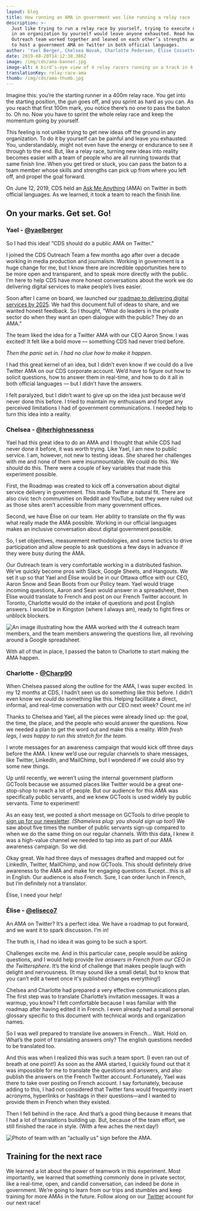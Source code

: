 ```yaml
---
layout: blog
title: How running an AMA in government was like running a relay race
description: >-
  Just like trying to run a relay race by yourself, trying to execute new ideas
  in an organization by yourself would leave anyone exhausted. Read how the CDS
  Outreach team worked together and leaned on each other’s strengths and skills
  to host a government AMA on Twitter in both official languages.
author: 'Yael Berger, Chelsea Novak, Charlotte Pedersen, Élise Cossette'
date: 2019-08-20T14:12:38.386Z
image: /img/cds/ama-banner.jpg
image-alt: A bird’s-eye view of 4 relay racers running on a track in 4 parallel lanes.
translationKey: relay-race-ama
thumb: /img/cds/ama-thumb.jpg
---
```

Imagine this: you’re the starting runner in a 400m relay race. You get into the starting position, the gun goes off, and you sprint as hard as you can. As you reach that first 100m mark, you notice there’s no one to pass the baton to. Oh no. Now you have to sprint the whole relay race and keep the momentum going by yourself. 

This feeling is not unlike trying to get new ideas off the ground in any organization. To do it by yourself can be painful and leave you exhausted. You, understandably, might not even have the energy or endurance to see it through to the end. But, like a relay race, turning new ideas into reality becomes easier with a team of people who are all running towards that same finish line. When you get tired or stuck, you can pass the baton to a team member whose skills and strengths can pick up from where you left off, and propel the goal forward. 

On June 12, 2019, CDS held an [Ask Me Anything](https://twitter.com/CDS_GC/status/1138855544029143040) (AMA) on Twitter in both official languages. As we learned, it took a team to reach the finish line.

## On your marks. Get set. Go!

### Yael - [@yaelberger](https://twitter.com/yaelberger)

So I had this idea! “CDS should do a public AMA on Twitter.”  

I joined the CDS Outreach Team a few months ago after over a decade working in media production and journalism. Working in government is a huge change for me, but I know there are incredible opportunities here to be more open and transparent, and to speak more directly with the public. I’m here to help CDS have more honest conversations about the work we do delivering digital services to make people’s lives easier. 

Soon after I came on board, we launched our [roadmap to delivering digital services by 2025](https://digital.canada.ca/roadmap-2025/?utm_source=social&utm_medium=Blog&utm_campaign=roadmap-launch-initial). We had this document full of ideas to share, and we wanted honest feedback. So I thought, “What do leaders in the private sector do when they want an open dialogue with the public? They do an AMA.”

The team liked the idea for a Twitter AMA with our CEO Aaron Snow. I was excited! It felt like a bold move — something CDS had never tried before.

_Then the panic set in. I had no clue how to make it happen._

I had this great kernel of an idea, but I didn’t even know if we could do a live Twitter AMA on our CDS corporate account. We’d have to figure out how to solicit questions, how to answer them in real-time, and how to do it all in both official languages — but I didn’t have the answers.

I felt paralyzed, but I didn’t want to give up on the idea just because we’d never done this before. I tried to maintain my enthusiasm and forget any perceived limitations I had of government communications. I needed help to turn this idea into a reality. 

### Chelsea - [@herhighnessness](https://twitter.com/herhighnessness)

Yael had this great idea to do an AMA and I thought that while CDS had never done it before, it was worth trying. Like Yael, I am new to public service. I am, however, not new to testing ideas. She shared her challenges with me and none of them were insurmountable. We could do this. We _should_ do this. There were a couple of key variables that made this experiment possible.

First, the Roadmap was created to kick off a conversation about digital service delivery in government. This made Twitter a natural fit. There are also civic tech communities on Reddit and YouTube, but they were ruled out as those sites aren’t accessible from many government offices. 

Second, we have Élise on our team. Her ability to translate on the fly was what really made the AMA possible. Working in our official languages makes an inclusive conversation about digital government possible. 

So, I set objectives, measurement methodologies, and some tactics to drive participation and allow people to ask questions a few days in advance if they were busy during the AMA. 

Our Outreach team is very comfortable working in a distributed fashion. We’ve quickly become pros with Slack, Google Sheets, and Hangouts. We set it up so that Yael and Élise would be in our Ottawa office with our CEO, Aaron Snow and Sean Boots from our Policy team. Yael would triage incoming questions, Aaron and Sean would answer in a spreadsheet, then Élise would translate to French and post on our French Twitter account. In Toronto, Charlotte would do the intake of questions and post English answers. I would be in Kingston (where I always am), ready to fight fires or unblock blockers. 

![An image illustrating how the AMA worked with the 4 outreach team members, and the team members answering the questions live, all revolving around a Google spreadsheet.](/img/cds/ama-process.jpg "CDS AMA process")

With all of that in place, I passed the baton to Charlotte to start making the AMA happen. 

### Charlotte - [@Charp90](https://twitter.com/Charp90)

When Chelsea passed along the outline for the AMA, I was super excited. In my 12 months at CDS, I hadn’t seen us do something like this before. I didn’t even know we _could_ do something like this. Helping facilitate a direct, informal, and real-time conversation with our CEO next week? Count me in! 

Thanks to Chelsea and Yael, all the pieces were already lined up: the goal, the time, the place, and the people who would answer the questions. Now we needed a plan to get the word out and make this a reality. _With fresh legs, I was happy to run this stretch for the team._

I wrote messages for an awareness campaign that would kick off three days before the AMA. I knew we’d use our regular channels to share messages, like Twitter, LinkedIn, and MailChimp, but I wondered if we could also try some new things. 

Up until recently, we weren’t using the internal government platform GCTools because we assumed places like Twitter would be a great one-stop-shop to reach a lot of people. But our audience for this AMA was specifically public servants, and we knew GCTools is used widely by public servants. Time to experiment! 

As an easy test, we posted a short message on GCTools to drive people to [sign up for our newsletter](https://us15.campaign-archive.com/home/?u=729a207773f7324e217a1d945&id=eb357181d2&utm_source=blog&utm_campaign=newsletter_acquisition_EN). _(Shameless plug: you should sign up too!)_ We saw about five times the number of public servants sign-up compared to when we do the same thing on our regular channels. With this data, I knew it was a high-value channel we needed to tap into as part of our AMA awareness campaign. So we did.

Okay great. We had three days of messages drafted and mapped out for LinkedIn, Twitter, MailChimp, and now GCTools. This should definitely drive awareness to the AMA and make for engaging questions. Except...this is all in English. Our audience is also French. Sure, I can order lunch in French, but I’m definitely not a translator. 

Élise, I need your help! 

### Élise - [@eliseco7](https://twitter.com/eliseco7)

An AMA on Twitter? It’s a perfect idea. We have a roadmap to put forward, and we want it to spark discussion. I’m in!

The truth is, I had no idea it was going to be such a sport.

Challenges excite me. And in this particular case, people would be asking questions, and I would help provide _live answers in French from our CEO in the Twittersphere_. It’s the kind of challenge that makes people laugh with delight and nervousness. (It may sound like a small detail, but to know that you can’t edit a tweet once it's published changes everything!)

Chelsea and Charlotte had prepared a very effective communications plan. The first step was to translate Charlotte’s invitation messages. It was a warmup, you know? I felt comfortable because I was familiar with the roadmap after having edited it in French. I even already had a small personal glossary specific to this document with technical words and organization names.

So I was well prepared to translate live answers in French... Wait. Hold on. What’s the point of translating answers only? The english questions needed to be translated too.

And this was when I realized this was such a team sport. (I even ran out of breath at one point!) As soon as the AMA started, I quickly found out that it was impossible for me to translate the questions and answers, and also publish the answers on the French Twitter account. Fortunately, Yael was there to take over posting on French account. I say fortunately, because adding to this, I had not considered that Twitter fans would frequently insert acronyms, hyperlinks or hashtags in their questions—and I wanted to provide them in French when they existed.

Then I fell behind in the race. And that’s a good thing because it means that I had a lot of translations building up. But, because of the team effort, we still finished the race in style. (With a few aches the next day!)

![Photo of team with an “actually us” sign before the AMA.](/img/cds/ama-en.jpg "CDS Twitter AMA team")

## Training for the next race

We learned a lot about the power of teamwork in this experiment. Most importantly, we learned that something commonly done in private sector, like a real-time, open, and candid conversation, can indeed be done in government. We’re going to learn from our trips and stumbles and keep training for more AMAs in the future. Follow along on our [Twitter](https://twitter.com/CDS_GC) account for our next race!
